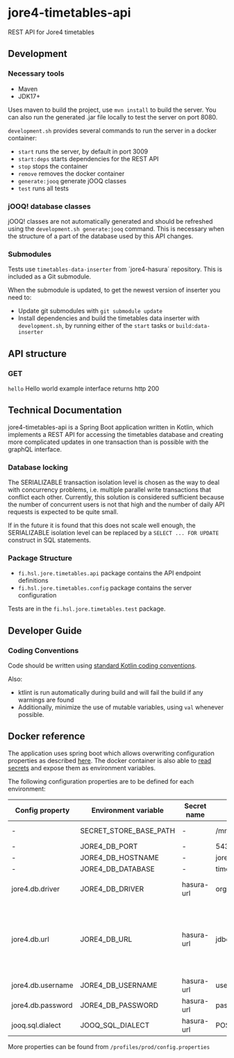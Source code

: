 # jore4-timetables-api

REST API for Jore4 timetables

## Development

### Necessary tools

- Maven
- JDK17+

Uses maven to build the project, use `mvn install` to build the server. You can also run the generated .jar file locally to test the server on port 8080.

`development.sh` provides several commands to run the server in a docker container:

- `start` runs the server, by default in port 3009
- `start:deps` starts dependencies for the REST API
- `stop` stops the container
- `remove` removes the docker container
- `generate:jooq` generate jOOQ classes
- `test` runs all tests

### jOOQ! database classes

jOOQ! classes are not automatically generated and should be refreshed using the `development.sh generate:jooq` command. This is necessary when the structure of a part of the database used by this API changes.

### Submodules

Tests use `timetables-data-inserter` from ´jore4-hasura´ repository.
This is included as a Git submodule.

When the submodule is updated, to get the newest version of inserter you need to:
- Update git submodules with `git submodule update`
- Install dependencies and build the timetables data inserter with `development.sh`,
  by running either of the `start` tasks or `build:data-inserter`

## API structure

### GET

`hello` Hello world example interface returns http 200

## Technical Documentation

jore4-timetables-api is a Spring Boot application written in Kotlin, which implements a REST API for accessing the timetables database and creating more complicated updates in one transaction than is possible with the graphQL interface.

### Database locking

The SERIALIZABLE transaction isolation level is chosen as the way to deal with concurrency problems, i.e. multiple parallel write transactions that conflict each other. Currently, this solution is considered sufficient because the number of concurrent users is not that high and the number of daily API requests is expected to be quite small.

If in the future it is found that this does not scale well enough, the SERIALIZABLE isolation level can be replaced by a `SELECT ... FOR UPDATE` construct in SQL statements.

### Package Structure

- `fi.hsl.jore.timetables.api` package contains the API endpoint definitions
- `fi.hsl.jore.timetables.config` package contains the server configuration

Tests are in the `fi.hsl.jore.timetables.test` package.

## Developer Guide

### Coding Conventions

Code should be written using [standard Kotlin coding conventions](https://kotlinlang.org/docs/coding-conventions.html).

Also:

- ktlint is run automatically during build and will fail the build if any warnings are found
- Additionally, minimize the use of mutable variables, using `val` whenever possible.

## Docker reference

The application uses spring boot which allows overwriting configuration properties as described
[here](https://docs.spring.io/spring-boot/docs/current/reference/html/features.html#features.external-config.typesafe-configuration-properties.relaxed-binding.environment-variables).
The docker container is also able to
[read secrets](https://github.com/HSLdevcom/jore4-tools#read-secretssh) and expose
them as environment variables.

The following configuration properties are to be defined for each environment:

| Config property   | Environment variable   | Secret name | Example                                       | Description                                                                                                                     |
| ----------------- | ---------------------- | ----------- | --------------------------------------------- | ------------------------------------------------------------------------------------------------------------------------------- |
| -                 | SECRET_STORE_BASE_PATH | -           | /mnt/secrets-store                            | Directory containing the docker secrets                                                                                         |
| -                 | JORE4_DB_PORT          | -           | 5432                                          | Port of database                                                                                                                |
| -                 | JORE4_DB_HOSTNAME      | -           | jore4-testdb                                  | Hostname for database                                                                                                           |
| -                 | JORE4_DB_DATABASE      | -           | timetablesdb                                  | Database name                                                                                                                   |
| jore4.db.driver   | JORE4_DB_DRIVER        | hasura-url  | org.postgresql.Driver                         | Driver for database connection. Postgresql by default                                                                           |
| jore4.db.url      | JORE4_DB_URL           | hasura-url  | jdbc:postgresql://localhost:5342/timetablesdb | JDBC connection URL for database. Constructed from JORE4_DB_PORT, JORE4_DB_HOSTNAME and JORE4_DB_DATABASE if it is not defined. |
| jore4.db.username | JORE4_DB_USERNAME      | hasura-url  | username                                      | Database username                                                                                                               |
| jore4.db.password | JORE4_DB_PASSWORD      | hasura-url  | password                                      | Database user password                                                                                                          |
| jooq.sql.dialect  | JOOQ_SQL_DIALECT       | hasura-url  | POSTGRES                                      | Dialect for jOOQ, postgresql by default                                                                                         |

More properties can be found from `/profiles/prod/config.properties`

